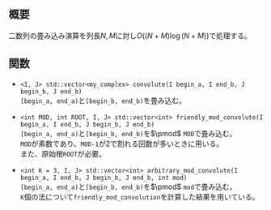 ## 概要
二数列の畳み込み演算を列長$N, M$に対し$O((N+M) \log (N+M))$で処理する。

## 関数
- `<I, J> std::vector<my_complex> convolute(I begin_a, I end_b, J begin_b, J end_b)`  
`[begin_a, end_a)`と`[begin_b, end_b)`を畳み込む。

- `<int MOD, int ROOT, I, J> std::vector<int> friendly_mod_convolute(I begin_a, I end_b, J begin_b, J end_b)`  
`[begin_a, end_a)`と`[begin_b, end_b)`を$\pmod$ `MOD`で畳み込む。  
`MOD`が素数であり、`MOD-1`が2で割れる回数が多いときに用いる。  
また、原始根`ROOT`が必要。

- `<int K = 3, I, J> std::vector<int> arbitrary_mod_convolute(I begin_a, I end_b, J begin_b, J end_b, int mod)`  
`[begin_a, end_a)`と`[begin_b, end_b)`を$\pmod$ `mod`で畳み込む。  
`K`個の法について`friendly_mod_convolution`を計算した結果を用いている。